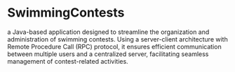 # SwimmingContests
 a Java-based application designed to streamline the organization and administration of swimming contests. Using a server-client architecture with Remote Procedure Call (RPC) protocol, it ensures efficient communication between multiple users and a centralized server, facilitating seamless management of contest-related activities.
